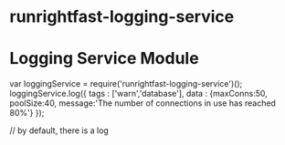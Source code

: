 runrightfast-logging-service
============================

Logging Service Module
==


var loggingService = require('runrightfast-logging-service')();
loggingService.log({
	tags : ['warn','database'],
	data : {maxConns:50, poolSize:40, message:'The number of connections in use has reached 80%'}
});


// by default, there is a log
